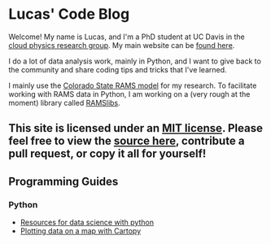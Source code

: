 # Lucas' Code Blog
Welcome! My name is Lucas, and I'm a PhD student at UC Davis in the [cloud physics research group](https://adele.faculty.ucdavis.edu/). My main website can be [found here](https://lucassterzinger.com). 

I do a lot of data analysis work, mainly in Python, and I want to give back to the community and share coding tips and tricks that I've learned. 

I mainly use the [Colorado State RAMS model](https://vandenheever.atmos.colostate.edu/vdhpage/rams.php) for my research. To facilitate working with RAMS data in Python, I am working on a (very rough at the moment) library called [RAMSlibs](https://github.com/lsterzinger/ramslibs).

This site is licensed under an [MIT license](LICENSE). Please feel free to view the [source here](https://github.com/lsterzinger/codeblog), contribute a pull request, or copy it all for yourself!
---
## Programming Guides
### Python
* [Resources for data science with python](./python_resources/resources.md)
* [Plotting data on a map with Cartopy](./map_plotting/plot_map.html)
